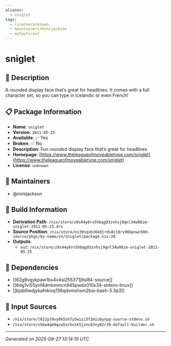 ```yaml
---
aliases:
  - sniglet
tags:
  - license/unknown
  - maintainers/minijackson
  - outputs/out
---
```


# sniglet

## 📝 Description

A rounded display face that’s great for headlines. It comes with a full
character set, so you can type in Icelandic or even French!


## 📋 Package Information

- **Name**: `sniglet`
- **Version**: `2011-05-25`
- **Available**: ✅ Yes
- **Broken**: ✅ No
- **Description**: Fun rounded display face that’s great for headlines
- **Homepage**: [https://www.theleagueofmoveabletype.com/sniglet](https://www.theleagueofmoveabletype.com/sniglet)
- **License**: `unknown`
## 👥 Maintainers

- @minijackson


## 🔧 Build Information

- **Derivation Path**: `/nix/store/z8s44y8rv5hbqg93zvhsj9qnl34w98im-sniglet-2011-05-25.drv`
- **Source Position**: `/nix/store/ns30sqxb36k8jrds8z18rv96bpnwc60d-source/pkgs/by-name/sn/sniglet/package.nix:28`
- **Outputs**:
  - `out`:  `/nix/store/z8s44y8rv5hbqg93zvhsj9qnl34w98im-sniglet-2011-05-25`

## 🔗 Dependencies

- [[62g9vgykpaw1bx4v4sl2fi5371j9sl84-source]]
- [[6dg1vi55ynf4dmkmmcn945pwdz010s34-stdenv-linux]]
- [[bjsb6wdjykafnkixq156qdvmxhsm2bai-bash-5.3p3]]

## 📁 Input Sources

- `/nix/store/l622p70vy8k5sh7y5wizi5f2mic6ynpg-source-stdenv.sh`
- `/nix/store/shkw4qm9qcw5sc5n1k5jznc83ny02r39-default-builder.sh`

---
*Generated on 2025-09-27 13:14:19 UTC*
